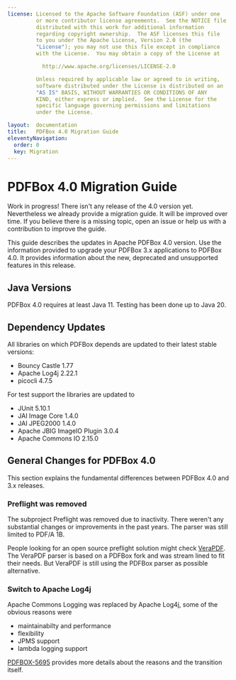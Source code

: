 ```yaml
---
license: Licensed to the Apache Software Foundation (ASF) under one
         or more contributor license agreements.  See the NOTICE file
         distributed with this work for additional information
         regarding copyright ownership.  The ASF licenses this file
         to you under the Apache License, Version 2.0 (the
         "License"); you may not use this file except in compliance
         with the License.  You may obtain a copy of the License at

           http://www.apache.org/licenses/LICENSE-2.0

         Unless required by applicable law or agreed to in writing,
         software distributed under the License is distributed on an
         "AS IS" BASIS, WITHOUT WARRANTIES OR CONDITIONS OF ANY
         KIND, either express or implied.  See the License for the
         specific language governing permissions and limitations
         under the License.

layout:  documentation
title:   PDFBox 4.0 Migration Guide
eleventyNavigation:
  order: 0
  key: Migration
---
```


# PDFBox 4.0 Migration Guide

<p class="alert alert-warning">Work in progress! There isn't any release of the 4.0 version yet. Nevertheless we already provide
a migration guide. It will be improved over time. If you believe there is a missing topic, open an issue or help us with a
contribution to improve the guide.
</p>

This guide describes the updates in Apache PDFBox 4.0 version. Use the information provided to upgrade your PDFBox 3.x applications
to PDFBox 4.0. It provides information about the new, deprecated and unsupported features in this release.

## Java Versions
PDFBox 4.0 requires at least Java 11. Testing has been done up to Java 20.

## Dependency Updates

All libraries on which PDFBox depends are updated to their latest stable versions:

- Bouncy Castle 1.77
- Apache Log4j 2.22.1
- picocli 4.7.5

For test support the libraries are updated to

- JUnit 5.10.1
- JAI Image Core 1.4.0
- JAI JPEG2000 1.4.0
- Apache JBIG ImageIO Plugin 3.0.4
- Apache Commons IO 2.15.0

## General Changes for PDFBox 4.0

This section explains the fundamental differences between PDFBox 4.0 and 3.x releases.

### Preflight was removed

The subproject Preflight was removed due to inactivity. There weren't any substantial changes or improvements in the past years. The parser
was still limited to PDF/A 1B.

People looking for an open source preflight solution might check [VeraPDF](https://verapdf.org/). The VeraPDF parser is based on a PDFBox fork and
was stream lined to fit their needs. But VeraPDF is still using the PDFBox parser as possible alternative.

### Switch to Apache Log4j

Apache Commons Logging was replaced by Apache Log4j, some of the obvious reasons were

- maintainabilty and performance
- flexibility
- JPMS support
- lambda logging support

[PDFBOX-5695](https://issues.apache.org/jira/browse/PDFBOX-5695) provides more details about the reasons and the transition itself.

